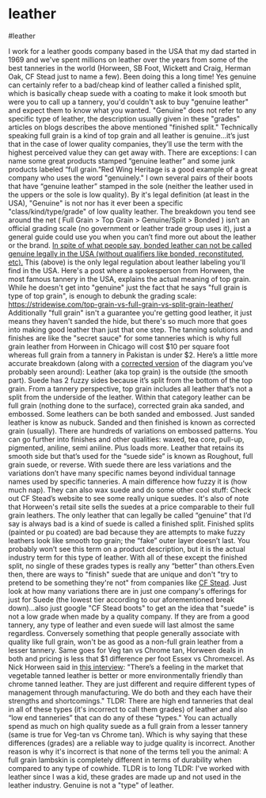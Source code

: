 # leather
#leather

I work for a leather goods company based in the USA that my dad started in 1969 and we've spent millions on leather over the years from some of the best tanneries in the world (Horween, SB Foot, Wickett and Craig, Herman Oak, CF Stead just to name a few).
Been doing this a long time!
Yes genuine can certainly refer to a bad/cheap kind of leather called a finished split, which is basically cheap suede with a coating to make it look smooth but were you to call up a tannery, you'd couldn't ask to buy "genuine leather" and expect them to know what you wanted. "Genuine" does not refer to any specific type of leather, the description usually given in these "grades" articles on blogs describes the above mentioned "finished split."
Technically speaking full grain is a kind of top grain and all leather is genuine...it’s just that in the case of lower quality companies, they’ll use the term with the highest perceived value they can get away with. There are exceptions: I can name some great products stamped “genuine leather” and some junk products labeled “full grain.”Red Wing Heritage is a good example of a great company who uses the word "genuinely." I own several pairs of their boots that have “genuine leather” stamped in the sole (neither the leather used in the uppers or the sole is low quality).
By it's legal definition (at least in the USA), "Genuine" is not nor has it ever been a specific "class/kind/type/grade" of low quality leather.
The breakdown you tend see around the net ( Full Grain > Top Grain > Genuine/Split > Bonded ) isn’t an official grading scale (no government or leather trade group uses it), just a general guide could use you when you can’t find more out about the leather or the brand.
[In spite of what people say, bonded leather can not be called genuine legally in the USA (without qualifiers like bonded, reconstituted, etc).](https://www.ecfr.gov/cgi-bin/text-idx?c=ecfr&SID=da0fff93d248d84476b245ccfa2ce5bc&rgn=div5&view=text&node=16%3A1.0.1.2.14&idno=16)
This (above) is the only legal regulation about leather labeling you'll find in the USA.
Here's a post where a spokesperson from Horween, the most famous tannery in the USA, explains the actual meaning of top grain. While he doesn't get into "genuine" just the fact that he says "full grain is type of top grain", is enough to debunk the grading scale:
https://stridewise.com/top-grain-vs-full-grain-vs-split-grain-leather/
Additionally "full grain" isn't a guarantee you're getting good leather, it just means they haven't sanded the hide, but there's so much more that goes into making good leather than just that one step. The tanning solutions and finishes are like the "secret sauce" for some tanneries which is why full grain leather from Horween in Chicago will cost $10 per square foot whereas full grain from a tannery in Pakistan is under $2.
Here’s a little more accurate breakdown (along with a [corrected version](https://imgur.com/gallery/CUGOPF9) of the diagram you've probably seen around):
Leather (aka top grain) is the outside (the smooth part).
Suede has 2 fuzzy sides because it’s split from the bottom of the top grain.
From a tannery perspective, top grain includes all leather that’s not a split from the underside of the leather. Within that category leather can be full grain (nothing done to the surface), corrected grain aka sanded, and embossed. Some leathers can be both sanded and embossed. Just sanded leather is know as nubuck. Sanded and then finished is known as corrected grain (usually). There are hundreds of variations on embossed patterns.
You can go further into finishes and other qualities: waxed, tea core, pull-up, pigmented, aniline, semi aniline. Plus loads more.
Leather that retains its smooth side but that’s used for the “suede side” is known as Roughout, full grain suede, or reverse.
With suede there are less variations and the variations don’t have many specific names beyond individual tannage names used by specific tanneries. A main difference how fuzzy it is (how much nap). They can also wax suede and do some other cool stuff: Check out CF Stead’s website to see some really unique suedes. It's also of note that Horween's retail site sells the suedes at a price comparable to their full grain leathers.
The only leather that can legally be called “genuine” that I’d say is always bad is a kind of suede is called a finished split. Finished splits (painted or pu coated) are bad because they are attempts to make fuzzy leathers look like smooth top grain; the “fake” outer layer doesn’t last. You probably won’t see this term on a product description, but it is the actual industry term for this type of leather.
With all of these except the finished split, no single of these grades types is really any “better” than others.Even then, there are ways to "finish" suede that are unique and don't "try to pretend to be something they're not" from companies like [CF Stead](http://www.cfstead.com/products/). Just look at how many variations there are in just one company's offerings for just for Suede (the lowest tier according to our aforementioned break down)...also just google "CF Stead boots" to get an the idea that "suede" is not a low grade when made by a quality company.
If they are from a good tannery, any type of leather and even suede will last almost the same regardless. Conversely something that people generally associate with quality like full grain, won't be as good as a non-full grain leather from a lesser tannery. Same goes for Veg tan vs Chrome tan, Horween deals in both and pricing is less that $1 difference per foot Essex vs Chromexcel.
As Nick Horween said in [this interview](https://tenlessonslearned.wordpress.com/2018/09/01/ten-lessons-learned-nick-horween-of-horween-leather/): "There’s a feeling in the market that vegetable tanned leather is better or more environmentally friendly than chrome tanned leather. They are just different and require different types of management through manufacturing. We do both and they each have their strengths and shortcomings."
TLDR: There are high end tanneries that deal in all of these types (it's incorrect to call them grades) of leather and also “low end tanneries” that can do any of these “types." You can actually spend as much on high quality suede as a full grain from a lesser tannery (same is true for Veg-tan vs Chrome tan). Which is why saying that these differences (grades) are a reliable way to judge quality is incorrect. Another reason is why it's incorrect is that none of the terms tell you the animal: A full grain lambskin is completely different in terms of durability when compared to any type of cowhide.
TLDR is to long TLDR: I've worked with leather since I was a kid, these grades are made up and not used in the leather industry. Genuine is not a "type" of leather.
